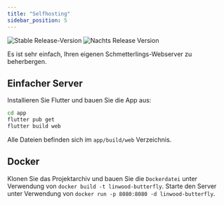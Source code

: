 ```yaml
---
title: "Selfhosting"
sidebar_position: 5
---
```


![Stable Release-Version](https://img.shields.io/badge/dynamic/yaml?color=c4840d&label=Stable&query=%24.version&url=https%3A%2F%2Fraw.githubusercontent.com%2FLinwoodCloud%2Fbutterfly%2Fstable%2Fapp%2Fpubspec.yaml&style=for-the-badge) ![Nachts Release Version](https://img.shields.io/badge/dynamic/yaml?color=f7d28c&label=Nightly&query=%24.version&url=https%3A%2F%2Fraw.githubusercontent.com%2FLinwoodCloud%2Fbutterfly%2Fnightly%2Fapp%2Fpubspec.yaml&style=for-the-badge)

Es ist sehr einfach, Ihren eigenen Schmetterlings-Webserver zu beherbergen.

## Einfacher Server

Installieren Sie Flutter und bauen Sie die App aus:

```bash
cd app
flutter pub get
flutter build web
```

Alle Dateien befinden sich im `app/build/web` Verzeichnis.

## Docker

Klonen Sie das Projektarchiv und bauen Sie die `Dockerdatei` unter Verwendung von `docker build -t linwood-butterfly`. Starte den Server unter Verwendung von `docker run -p 8080:8080 -d linwood-butterfly`.

